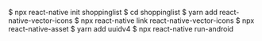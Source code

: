 


$ npx react-native init shoppinglist
$ cd shoppinglist
$ yarn add react-native-vector-icons
$ npx react-native link react-native-vector-icons
$ npx react-native-asset
$ yarn add uuidv4
$ npx react-native run-android
